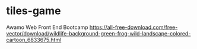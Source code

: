 # tiles-game
Awamo Web Front End Bootcamp
https://all-free-download.com/free-vector/download/wildlife-background-green-frog-wild-landscape-colored-cartoon_6833675.html
